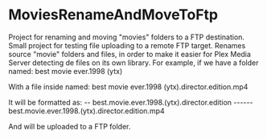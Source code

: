 # MoviesRenameAndMoveToFtp
Project for renaming and moving "movies" folders to a FTP destination.
Small project for testing file uploading to a remote FTP target.
Renames source "movie" folders and files, in order to make it easier for Plex Media Server detecting de files on its own library.
For example, if we have a folder named:
best movie ever.1998 (ytx)

With a file inside named:
best movie ever.1998 (ytx).director.edition.mp4

It will be formatted as:
-- best.movie.ever.1998.(ytx).director.edition
------ best.movie.ever.1998.(ytx).director.edition.mp4

And will be uploaded to a FTP folder.
